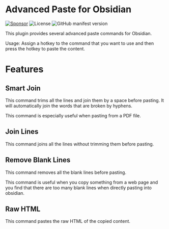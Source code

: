 # Advanced Paste for Obsidian

[![Sponsor](https://img.shields.io/badge/sponsor-via%20paypal-blue)](https://www.paypal.com/paypalme/tokxxt)
![License](https://img.shields.io/github/license/kxxt/obsidian-advanced-paste)
![GitHub manifest version](https://img.shields.io/github/manifest-json/v/kxxt/obsidian-advanced-paste)

This plugin provides several advanced paste commands for Obsidian.

Usage: Assign a hotkey to the command that you want to use and then press the hotkey to paste the content.

# Features

## Smart Join

This command trims all the lines and join them by a space before pasting. It will automatically join the words that are broken by hyphens.

This command is especially useful when pasting from a PDF file.

## Join Lines

This command joins all the lines without trimming them before pasting.

## Remove Blank Lines

This command removes all the blank lines before pasting.

This command is useful when you copy something from a web page and you find that there are too many blank lines when directly pasting into obsidian.

## Raw HTML

This command pastes the raw HTML of the copied content.
